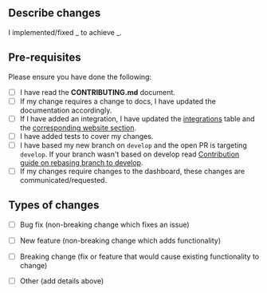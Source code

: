 ## Describe changes
I implemented/fixed _ to achieve _.

## Pre-requisites
Please ensure you have done the following:
- [ ] I have read the **CONTRIBUTING.md** document.
- [ ] If my change requires a change to docs, I have updated the documentation accordingly.
- [ ] If I have added an integration, I have updated the [integrations](https://docs.zenml.io/stacks-and-components/component-guide) table and the [corresponding website section](https://zenml.io/integrations).
- [ ] I have added tests to cover my changes.
- [ ] I have based my new branch on `develop` and the open PR is targeting `develop`. If your branch wasn't based on develop read [Contribution guide on rebasing branch to develop](https://github.com/zenml-io/zenml/blob/main/CONTRIBUTING.md#-pull-requests-rebase-your-branch-on-develop).
- [ ] If my changes require changes to the dashboard, these changes are communicated/requested.

## Types of changes
<!--- What types of changes does your code introduce? Put an `x` in all the boxes that apply: -->
- [ ] Bug fix (non-breaking change which fixes an issue)
- [ ] New feature (non-breaking change which adds functionality)
- [ ] Breaking change (fix or feature that would cause existing functionality to change)
- [ ] Other (add details above)

